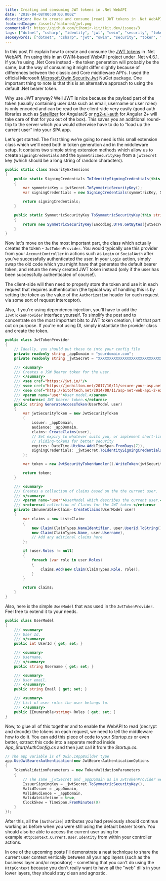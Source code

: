```yaml
---
title: Creating and consuming JWT tokens in .Net WebAPI
date: "2018-04-08T00:00:00.000Z"
description: How to create and consume (read) JWT tokens in .Net WebAPI?
featuredImage: /assets/featured/jwt.png
commentsUrl: https://github.com/tihomir-kit/tkit.dev/issues/3
tags: ["dotnet", "csharp", "identity", "jwt", "owin", "security", "token"]
seoKeywords: ["dotnet", "csharp", "jwt", "owin", "security", "token", "bearer", "tutorial", "guide", "identity", "user"]
---
```


In this post I'll explain how to create and consume the [JWT tokens](https://jwt.io/) in .Net WebAPI. I'm using this in an OWIN-based WebAPI project under .Net v4.6.1. If you're using .Net Core instead - the token generation will probably be the same, but the way of consuming it might differ slightly because of differences between the classic and Core middleware API's. I used the official Microsoft [Microsoft.Owin.Security.Jwt](https://www.nuget.org/packages/Microsoft.Owin.Security.Jwt/) NuGet package. One important thing to note is that this is an alternative approach to using the default .Net bearer token.

Why use JWT anyway? Well JWT is nice because the payload part of the token (usually containing user data such as email, username or user roles) is only encoded and can be read on the client-side very easily (good auth libraries such as [Satellizer](https://github.com/sahat/satellizer) for AngularJS or [ng2-ui-auth](https://github.com/ronzeidman/ng2-ui-auth) for Angular 2+ will take care of that for you out of the box). This saves you an additional round-trip to the server which you would otherwise have to do to "load up the current user" into your SPA app.

Let's get started. The first thing we're going to need is this small extension class which we'll need both in token generation and in the middleware setup. It contains two simple string extension methods which allow us to create `SigningCredentials` and the `SymmetricSecurityKey` from a `jwtSecret` key (which should be a long string of random characters).

```cs
public static class SecurityExtensions
{
    public static SigningCredentials ToIdentitySigningCredentials(this string jwtSecret)
    {
        var symmetricKey = jwtSecret.ToSymmetricSecurityKey();
        var signingCredentials = new SigningCredentials(symmetricKey, SecurityAlgorithms.HmacSha256);

        return signingCredentials;
    }

    public static SymmetricSecurityKey ToSymmetricSecurityKey(this string jwtSecret)
    {
        return new SymmetricSecurityKey(Encoding.UTF8.GetBytes(jwtSecret));
    }
}
```

Now let's move on the the most important part, the class which actually creates the token - `JwtTokenProvider`. You would typically use this provider from your `AccountController` in actions such as `Login` or `SocialAuth` after you've successfully authenticated the user. In your `Login` action, simply swap the old code which you might have that generates the default bearer token, and return the newly created JWT token instead (only if the user has been successfully authenticated of course!).

The client-side will then need to properly store the token and use it in each request that requires authentication (the typical way of handling this is by setting the token as the value of the `Authorization` header for each request via some sort of request interceptor).

Also, if you're using dependency injection, you'll have to add the `IJwtTokenProvider` interface yourself. To simplify the post and to concentrate on the most important bits to JWT token creation, I left that part out on purpose. If you're not using DI, simply instantiate the provider class and create the token.

```cs
public class JwtTokenProvider
{
    // Ideally, you should put these to into your config file
    private readonly string _appDomain = "yourdomain.com";
    private readonly string _jwtSecret = "XXXXXXXXXXXXXXXXXXXXXXXXXXXXXXXXXXXXXXXXXXXXXXXXXX";

    /// <summary>
    /// Creates a JSW Bearer token for the user.
    /// </summary>
    /// <see cref="https://jwt.io/"/>
    /// <see cref="https://jonhilton.net/2017/10/11/secure-your-asp.net-core-2.0-api-part-1---issuing-a-jwt/"/>
    /// <see cref="http://bitoftech.net/2014/08/11/asp-net-web-api-2-external-logins-social-logins-facebook-google-angularjs-app/"/>
    /// <param name="user">User model.</param>
    /// <returns>A JWT bearer token.</returns>
    public string GenerateAccessToken(UserModel user)
    {
        var jwtSecurityToken = new JwtSecurityToken
        (
            issuer: _appDomain,
            audience: _appDomain,
            claims: CreateClaims(user),
            // Set expiry to whatever suits you, or implement short-lived
            // sliding-tokens for better security
            expires: DateTime.UtcNow.Add(TimeSpan.FromDays(7)),
            signingCredentials: _jwtSecret.ToIdentitySigningCredentials()
        );

        var token = new JwtSecurityTokenHandler().WriteToken(jwtSecurityToken);

        return token;
    }

    /// <summary>
    /// Creates a collection of claims based on the the current user.
    /// </summary>
    /// <param name="user">UserModel which describes the current user.</param>
    /// <returns>A collection of Claims for the JWT token.</returns>
    private IEnumerable<Claim> CreateClaims(UserModel user)
    {
        var claims = new List<Claim>
        {
            new Claim(ClaimTypes.NameIdentifier, user.UserId.ToString()),
            new Claim(ClaimTypes.Name, user.Username),
            // Add any aditional claims here
        };

        if (user.Roles != null)
        {
            foreach (var role in user.Roles)
            {
                claims.Add(new Claim(ClaimTypes.Role, role));
            }
        }

        return claims;
    }
}
```

Also, here is the simple `UserModel` that was used in the `JwtTokenProvider`. Feel free to extend it to your needs.

```cs
public class UserModel
{
    /// <summary>
    /// User Id.
    /// </summary>
    public int UserId { get; set; }

    /// <summary>
    /// Username.
    /// </summary>
    public string Username { get; set; }

    /// <summary>
    /// User email.
    /// </summary>
    public string Email { get; set; }

    /// <summary>
    /// List of user roles the user belongs to.
    /// </summary>
    public IEnumerable<string> Roles { get; set; }
}
```

Now, to glue all of this together and to enable the WebAPI to read (decrypt and decode) the tokens on each request, we need to tell the middleware how to do it. You can add this piece of code to your _Startup.cs_ or even better, extract this code into a separate method inside _App_Start/AuthConfig.cs_ and then just call it from the _Startup.cs_.

```cs
// The app variable is of Owin.IAppBuilder type
app.UseJwtBearerAuthentication(new JwtBearerAuthenticationOptions
{
    TokenValidationParameters = new TokenValidationParameters
    {
        // The same _jwtSecret and _appDomain as in JwtTokenProvider were used here
        IssuerSigningKey = _jwtSecret.ToSymmetricSecurityKey(),
        ValidIssuer = _appDomain,
        ValidAudience = _appDomain,
        ValidateLifetime = true,
        ClockSkew = TimeSpan.FromMinutes(0)
    }
});
```

After this, all the `[Authorize]` attributes you had previously should continue working as before when you were still using the default bearer token. You should also be able to access the current user using for example `HttpContext.Current.User.Identity` from within your controller actions.

In one of the upcoming posts I'll demonstrate a neat technique to share the current user context vertically between all your app layers (such as the business layer and/or repository) - something that you can't do using the `HttpContext` because you don't really want to have all the "web" dll's in your lower layers, they should stay clean and agnostic.

<!-- If you have any questions or comments, leave them below. Thnx! -->
